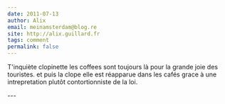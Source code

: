 ```yaml
---
date: 2011-07-13
author: Alix
email: meinamsterdam@blog.re
site: http://alix.guillard.fr
tags: comment
permalink: false
---
```


<p>
T'inquiète clopinette les coffees sont toujours là pour la grande joie des touristes. et puis la clope elle est réapparue dans les cafés grace à une intrepretation plutôt contortionniste de la loi.
</p>
---